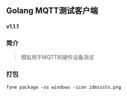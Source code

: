 ## Golang MQTT测试客户端

#### v1.1.1

### 简介

> 模拟用于MQTT的硬件设备测试

### 打包

```
fyne package -os windows -icon idmisstx.png
```




